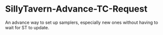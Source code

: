 # SillyTavern-Advance-TC-Request
An advance way to set up samplers, especially new ones without having to wait for ST to update.
